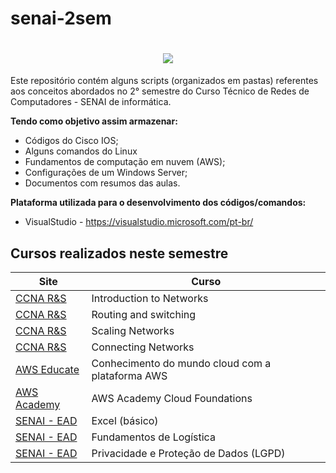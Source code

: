 # senai-2sem

<h1>
    <h1 align="center">
    <img src="https://informatica.sp.senai.br/galeriaimagens/imageviewer.ashx?Url=68361">
</h1>

Este repositório contém alguns scripts (organizados em pastas) referentes aos conceitos abordados no 2° semestre do Curso Técnico de Redes de Computadores - SENAI de informática.

**Tendo como objetivo assim armazenar:**

* Códigos do Cisco IOS;
* Alguns comandos do Linux
* Fundamentos de computação em nuvem (AWS);
* Configurações de um Windows Server;
* Documentos com resumos das aulas.

**Plataforma utilizada para o desenvolvimento dos códigos/comandos:**

* VisualStudio - https://visualstudio.microsoft.com/pt-br/

## Cursos realizados neste semestre

Site | Curso
---- | -----
[CCNA R&S](https://www.netacad.com/) | Introduction to Networks
[CCNA R&S](https://www.netacad.com/) | Routing and switching
[CCNA R&S](https://www.netacad.com/) | Scaling Networks
[CCNA R&S](https://www.netacad.com/) | Connecting Networks
[AWS Educate](https://www.awseducate.com/mstudent/s/classrooms) | Conhecimento do mundo cloud com a plataforma AWS
[AWS Academy](https://awsacademy.instructure.com/courses/3521) | AWS Academy Cloud Foundations
[SENAI - EAD](https://ead.sp.senai.br/) | Excel (básico)
[SENAI - EAD](https://ead.sp.senai.br/) | Fundamentos de Logística
[SENAI - EAD](https://ead.sp.senai.br/) | Privacidade e Proteção de Dados (LGPD)
